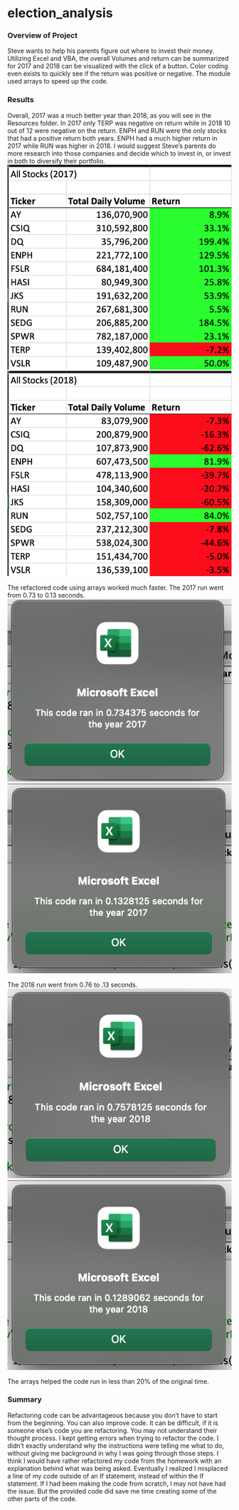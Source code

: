 # election_analysis

### Overview of Project
Steve wants to help his parents figure out where to invest their money. Utilizing Excel and VBA, the overall Volumes and return can be summarized for 2017 and 2018 can be visualized with the click of a button. Color coding even exists to quickly see if the return was positive or negative. The module used arrays to speed up the code.

### Results
Overall, 2017 was a much better year than 2018, as you will see in the Resources folder. In 2017 only TERP was negative on return while in 2018 10 out of 12 were negative on the return. ENPH and RUN were the only stocks that had a positive return both years. ENPH had a much higher return in 2017 while RUN was higher in 2018. I would suggest Steve’s parents do more research into those companies and decide which to invest in, or invest in both to diversify their portfolio.
![alt text](https://github.com/Betsy-Kalkwarf/election_analysis/blob/main/Resources/2017%20results.png)
![alt text](https://github.com/Betsy-Kalkwarf/election_analysis/blob/main/Resources/2018%20results.png)

The refactored code using arrays worked much faster. The 2017 run went from 0.73 to 0.13 seconds. 
![alt text](https://github.com/Betsy-Kalkwarf/election_analysis/blob/main/Resources/2017%20before.png)
![alt text](https://github.com/Betsy-Kalkwarf/election_analysis/blob/main/Resources/Refactored%202017.png)


The 2018 run went from 0.76 to .13 seconds. 
![alt text](https://github.com/Betsy-Kalkwarf/election_analysis/blob/main/Resources/2018%20before.png)
![alt text](https://github.com/Betsy-Kalkwarf/election_analysis/blob/main/Resources/Refactored%202018.png)

The arrays helped the code run in less than 20% of the original time.


### Summary
Refactoring code can be advantageous because you don’t have to start from the beginning. You can also improve code. It can be difficult, if it is someone else’s code you are refactoring. You may not understand their thought process.
I kept getting errors when trying to refactor the code. I didn’t exactly understand why the instructions were telling me what to do, without giving me background in why I was going through those steps. I think I would have rather refactored my code from the homework with an explanation behind what was being asked. Eventually I realized I misplaced a line of my code outside of an If statement, instead of within the If statement. If I had been making the code from scratch, I may not have had the issue. But the provided code did save me time creating some of the other parts of the code.


